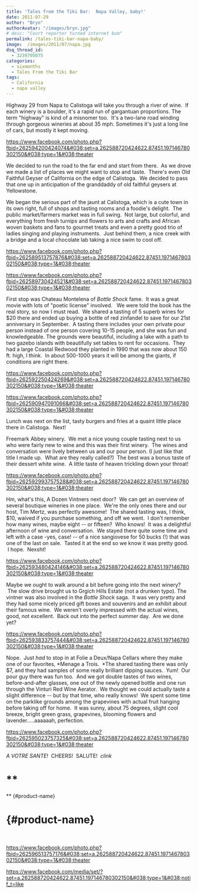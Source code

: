 ```yaml
---
title: 'Tales from the Tiki Bar:  Napa Valley, baby!'
date: 2011-07-29
author: "Bryn"
authorAvatar: "/images/bryn.jpg"
# desc: "Court reporter turned internet bum"
permalink: /tales-tiki-bar-napa-baby/
image:  /images/2011/07/napa.jpg
dsq_thread_id:
  - 3239705075
categories:
  - sixmonths
  - Tales From the Tiki Bar
tags:
  - California
  - napa valley
---
```

Highway 29 from Napa to Calistoga will take you through a river of wine.  If each winery is a boulder, it's a rapid run of gargantuan proportions. The term "highway" is kind of a misnomer too.  It's a two-lane road winding through gorgeous wineries at about 35 mph. Sometimes it's just a long line of cars, but mostly it kept moving.

https://www.facebook.com/photo.php?fbid=262594200424074&#038;set=a.262588720424622.87451.197146780302150&#038;type=1&#038;theater

We decided to run the road to the far end and start from there.  As we drove we made a list of places we might want to stop and taste.  There's even Old Faithful Geyser of California on the edge of Calistoga.  We decided to pass that one up in anticipation of the granddaddy of old faithful geysers at Yellowstone.

We began the serious part of the jaunt at Calistoga, which is a cute town in its own right, full of shops and tasting rooms and a foodie's delight.  The public market/farmers market was in full swing.  Not large, but colorful, and everything from fresh turnips and flowers to arts and crafts and African woven baskets and fans to gourmet treats and even a pretty good trio of ladies singing and playing instruments.  Just behind them, a nice creek with a bridge and a local chocolate lab taking a nice swim to cool off.

https://www.facebook.com/photo.php?fbid=262589513757876&#038;set=a.262588720424622.87451.197146780302150&#038;type=1&#038;theater

https://www.facebook.com/photo.php?fbid=262589730424521&#038;set=a.262588720424622.87451.197146780302150&#038;type=1&#038;theater

First stop was Chateau Montelena of *Bottle Shock* fame.  It was a great movie with lots of "poetic license" involved.   We were told the book has the real story, so now I must read.  We shared a tasting of 5 superb wines for $20 there and ended up buying a bottle of red zinfandel to save for our 21st anniversary in September.  A tasting there includes your own private pour person instead of one person covering 10-15 people, and she was fun and knowledgeable. The grounds were beautiful, including a lake with a path to two gazebo islands with beautifully set tables to rent for occasions.  They had a large Coastal Redwood they planted in 1990 that was now about 150 ft. high, I think.  In about 500-1000 years it will be among the giants, if conditions are right there.

https://www.facebook.com/photo.php?fbid=262592250424269&#038;set=a.262588720424622.87451.197146780302150&#038;type=1&#038;theater

https://www.facebook.com/photo.php?fbid=262590947091066&#038;set=a.262588720424622.87451.197146780302150&#038;type=1&#038;theater

Lunch was next on the list, tasty burgers and fries at a quaint little place there in Calistoga.  Next!

Freemark Abbey winery.  We met a nice young couple tasting next to us who were fairly new to wine and this was their first winery.  The wines and conversation were lively between us and our pour person. (I just like that title I made up.  What are they really called?)  The best was a bonus taste of their dessert white wine.  A little taste of heaven trickling down your throat!

https://www.facebook.com/photo.php?fbid=262592993757528&#038;set=a.262588720424622.87451.197146780302150&#038;type=1&#038;theater

Hm, what's this, A Dozen Vintners next door?  We can get an overview of several boutique wineries in one place.  We're the only ones there and our host, Tim Mertz, was perfectly awesome!  The shared tasting was, I think, $10, waived if you purchase something, and off we went.  I don't remember how many wines, maybe eight -- or fifteen?  Who knows!  It was a delightful afternoon of wine and conversation.  We stayed there quite some time and left with a case -yes, case! -- of a nice sangiovese for 50 bucks (!) that was one of the last on sale.  Tasted it at the end so we know it was pretty good.  I hope.  Nexsht!

https://www.facebook.com/photo.php?fbid=262593480424146&#038;set=a.262588720424622.87451.197146780302150&#038;type=1&#038;theater

Maybe we ought to walk around a bit before going into the next winery?  The slow drive brought us to Grgich Hills Estate (not a drunken typo). The vintner was also involved in the *Bottle Shock* saga.  It was very pretty and they had some nicely priced gift boxes and souvenirs and an exhibit about their famous wine.  We weren't overly impressed with the actual wines, good, not excellent.  Back out into the perfect summer day.  Are we done yet?

https://www.facebook.com/photo.php?fbid=262593833757444&#038;set=a.262588720424622.87451.197146780302150&#038;type=1&#038;theater

Nope.  Just *had* to stop in at Folie a Deux/Napa Cellars where they make one of our favorites, *Menage a Trois.  *The shared tasting there was only $7, and they had samples of some really brilliant dipping sauces.  Yum!  Our pour guy there was fun too.  And we got double tastes of two wines, before-and-after glasses, one out of the newly opened bottle and one run through the Vinturi Red Wine Aerator.  We thought we could actually taste a slight difference -- but by that time, who really knows!  We spent some time on the parklike grounds among the grapevines with actual fruit hanging before taking off for home.  It was sunny, about 75 degrees, slight cool breeze, bright green grass, grapevines, blooming flowers and lavender.....aaaaaah, perfection.

https://www.facebook.com/photo.php?fbid=262595023757325&#038;set=a.262588720424622.87451.197146780302150&#038;type=1&#038;theater

*A VOTRE SANTE*!  CHEERS!  SALUTE!  *clink*

# **  
** {#product-name}

#  {#product-name}

&nbsp;

https://www.facebook.com/photo.php?fbid=262596513757176&#038;set=a.262588720424622.87451.197146780302150&#038;type=1&#038;theater

https://www.facebook.com/media/set/?set=a.262588720424622.87451.197146780302150&#038;type=1&#038;notif_t=like